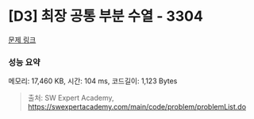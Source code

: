 # [D3] 최장 공통 부분 수열 - 3304 

[문제 링크](https://swexpertacademy.com/main/code/problem/problemDetail.do?contestProbId=AWBOHEx66kIDFAWr) 

### 성능 요약

메모리: 17,460 KB, 시간: 104 ms, 코드길이: 1,123 Bytes



> 출처: SW Expert Academy, https://swexpertacademy.com/main/code/problem/problemList.do